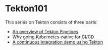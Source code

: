 # Tekton101

This series on Tekton consists of three parts:
* [An overview of Tekton Pipelines](1%20-%20An%20overview%20of%20Tekton%20Pipelines.md)
* Why going Kubernetes-native for CI/CD
* [A continuous integration demo using Tekton](/3%20-%20Tekton%20CI%20Demo.md)

